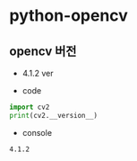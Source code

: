# python-opencv
## opencv 버전
- 4.1.2 ver

- code
```python
import cv2
print(cv2.__version__)
```
- console
```
4.1.2
```
